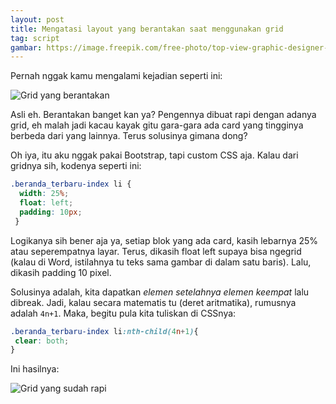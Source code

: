 ```yaml
---
layout: post
title: Mengatasi layout yang berantakan saat menggunakan grid
tag: script
gambar: https://image.freepik.com/free-photo/top-view-graphic-designer-working-with-graphic-tablet-laptop_23-2147652935.jpg
---
```


Pernah nggak kamu mengalami kejadian seperti ini:

![Grid yang berantakan](https://i.ibb.co/sHgFtMF/Screenshot-2020-07-17-02-12-03.png)

Asli eh. Berantakan banget kan ya? Pengennya dibuat rapi dengan adanya grid, eh malah jadi kacau kayak gitu gara-gara ada card yang tingginya berbeda dari yang lainnya. Terus solusinya gimana dong?

Oh iya, itu aku nggak pakai Bootstrap, tapi custom CSS aja. Kalau dari gridnya sih, kodenya seperti ini:

```css
.beranda_terbaru-index li {
  width: 25%;
  float: left;
  padding: 10px;
 }
 ```
 
Logikanya sih bener aja ya, setiap blok yang ada card, kasih lebarnya 25% atau seperempatnya layar. Terus, dikasih float left supaya bisa ngegrid (kalau di Word, istilahnya tu teks sama gambar di dalam satu baris). Lalu, dikasih padding 10 pixel.

Solusinya adalah, kita dapatkan _elemen setelahnya elemen keempat_ lalu dibreak. Jadi, kalau secara matematis tu (deret aritmatika), rumusnya adalah `4n+1`. Maka, begitu pula kita tuliskan di CSSnya:

```css
.beranda_terbaru-index li:nth-child(4n+1){
 clear: both;
}
```

Ini hasilnya:

![Grid yang sudah rapi](https://i.ibb.co/W0KLv7W/Screenshot-2020-07-17-02-19-02.png)
